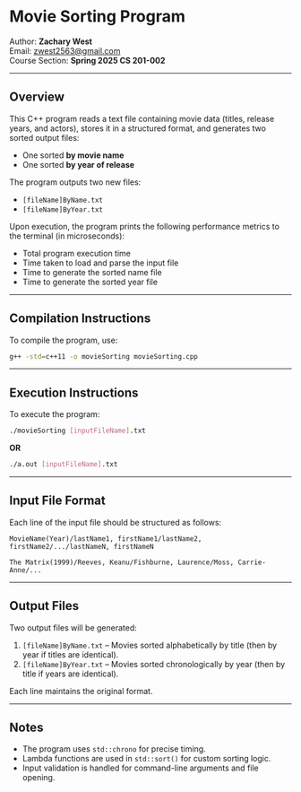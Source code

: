 # Movie Sorting Program

Author: **Zachary West**  
Email: [zwest2563@gmail.com](mailto:zwest2563@gmail.com)  
Course Section: **Spring 2025 CS 201-002**  

---

## Overview

This C++ program reads a text file containing movie data (titles, release years, and actors), stores it in a structured format, and generates two sorted output files:

- One sorted **by movie name**
- One sorted **by year of release**

The program outputs two new files:
- `[fileName]ByName.txt`
- `[fileName]ByYear.txt`
    
Upon execution, the program prints the following performance metrics to the terminal (in microseconds):
- Total program execution time
- Time taken to load and parse the input file
- Time to generate the sorted name file
- Time to generate the sorted year file

---

## Compilation Instructions

To compile the program, use:

```bash
g++ -std=c++11 -o movieSorting movieSorting.cpp
```

---

## Execution Instructions

To execute the program:

```bash
./movieSorting [inputFileName].txt
```
**OR**
```bash
./a.out [inputFileName].txt
```

---

## Input File Format

Each line of the input file should be structured as follows:

```
MovieName(Year)/lastName1, firstName1/lastName2, firstName2/.../lastNameN, firstNameN

The Matrix(1999)/Reeves, Keanu/Fishburne, Laurence/Moss, Carrie-Anne/...
```

---

## Output Files

Two output files will be generated:

1. `[fileName]ByName.txt` – Movies sorted alphabetically by title (then by year if titles are identical).
2. `[fileName]ByYear.txt` – Movies sorted chronologically by year (then by title if years are identical).

Each line maintains the original format.

---


## Notes

- The program uses `std::chrono` for precise timing.
- Lambda functions are used in `std::sort()` for custom sorting logic.
- Input validation is handled for command-line arguments and file opening.
